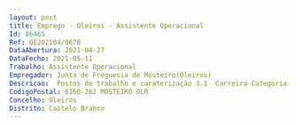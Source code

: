 ```yaml
--- 
layout: post
title: Emprego - Oleiros - Assistente Operacional
Id: 86465
Ref: OE202104/0678
DataAbertura: 2021-04-27
DataFecho: 2021-05-11
Trabalho: Assistente Operacional
Empregador: Junta de Freguesia de Mosteiro(Oleiros)
Descricao:  Postos de trabalho e caraterização 3.1  Carreira Categoria  Assistente Operacional  Assistente Operacional. 3.1.1   Atribuições Competências Atividades  Exercício de funções operacionais, como cuidador designadamente a)  Manutenção e limpeza de espaços verdes b) Manutenção e limpeza do Cemitério da Freguesia c) Varredura e limpeza de ruas, vias públicas e sarjetas d) Outras tarefas que lhe sejam indicadas enquadradas no conteúdo funcional de grau 1.
CodigoPostal: 6160-262 MOSTEIRO OLR
Concelho: Oleiros
Distrito: Castelo Branco
--- 
```

